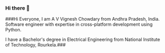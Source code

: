 ### Hi there 👋

###Hi Everyone, I am A V Vignesh Chowdary from Andhra Pradesh, India.
Software engineer with expertise in cross-platform development
using Python.

I have a Bachelor's degree in Electrical Engineering from
National Institute of Technology, Rourkela.###
